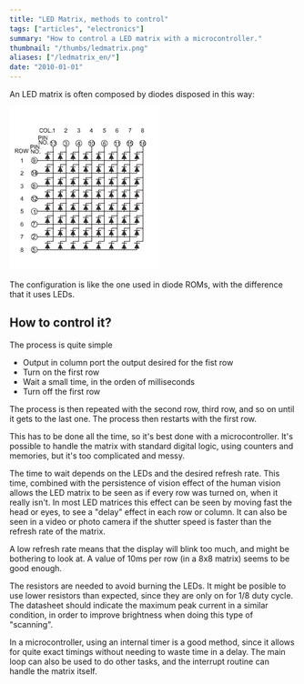 ```yaml
---
title: "LED Matrix, methods to control"
tags: ["articles", "electronics"]
summary: "How to control a LED matrix with a microcontroller."
thumbnail: "/thumbs/ledmatrix.png"
aliases: ["/ledmatrix_en/"]
date: "2010-01-01"
---
```

An LED matrix is often composed by diodes disposed in this way:

![LED matrix schematic](/images/matrizinterna.png)

The configuration is like the one used in diode ROMs, with the difference that it uses LEDs.

## How to control it?
The process is quite simple

* Output in column port the output desired for the fist row
* Turn on the first row
* Wait a small time, in the orden of milliseconds
* Turn off the first row

The process is then repeated with the second row, third row, and so on until it gets to the last one. The process then restarts with the first row.

This has to be done all the time, so it's best done with a microcontroller. It's possible to handle the matrix with standard digital logic, using counters and memories, but it's too complicated and messy.

The time to wait depends on the LEDs and the desired refresh rate. This time, combined with the persistence of vision effect of the human vision allows the LED matrix to be seen as if every row was turned on, when it really isn't. In most LED matrices this effect can be seen by moving fast the head or eyes, to see a "delay" effect in each row or column. It can also be seen in a video or photo camera if the shutter speed is faster than the refresh rate of the matrix.

A low refresh rate means that the display will blink too much, and might be bothering to look at. A value of 10ms per row (in a 8x8 matrix) seems to be good enough.

The resistors are needed to avoid burning the LEDs. It might be posible to use lower resistors than expected, since they are only on for 1/8 duty cycle. The datasheet should indicate the maximum peak current in a similar condition, in order to improve brightness when doing this type of "scanning".

In a microcontroller, using an internal timer is a good method, since it allows for quite exact timings without needing to waste time in a delay. The main loop can also be used to do other tasks, and the interrupt routine can handle the matrix itself.
